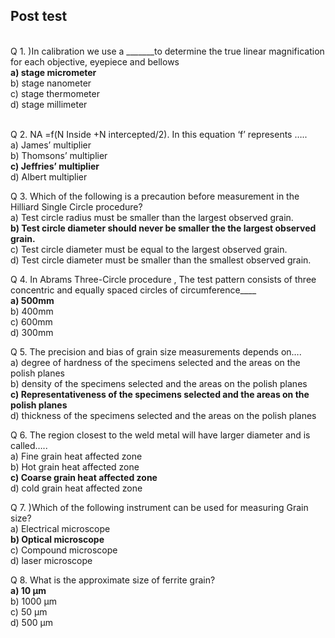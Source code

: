 ## Post test
<br>
Q 1. )In calibration we use a _______to determine the true linear magnification for each objective, eyepiece and bellows<br>
<b>a) stage micrometer</b> <br>
b) stage nanometer<br>
c) stage thermometer<br>
d) stage millimeter <br><br>

Q 2. NA =f(N Inside +N intercepted/2). In this equation ‘f’ represents ….. <br>
a) James’ multiplier<br>
b) Thomsons’ multiplier<br>
<b>c) Jeffries’ multiplier</b><br>
d) Albert multiplier<br>

Q 3. Which of the following is a precaution before measurement in the Hilliard Single Circle procedure?<br>
a) Test circle radius must be smaller than the largest observed grain.<br>
<b>b) Test circle diameter should never be smaller the the largest observed grain.</b><br>
c) Test circle diameter must be equal to the largest observed grain.<br>
d) Test circle diameter must be smaller than the smallest observed grain.<br>

Q 4. In Abrams Three-Circle procedure , The test pattern consists of three concentric and equally spaced circles of circumference____<br>
<b>a) 500mm</b><br>
b) 400mm<br>
c) 600mm<br>
d) 300mm<br>

Q 5. The precision and bias of grain size measurements depends on…. <br>
a) degree of hardness of the specimens selected and the areas on the polish planes <br>
b) density of the specimens selected and the areas on the polish planes <br>
<b>c) Representativeness of the specimens selected and the areas on the polish planes</b> <br>
d) thickness of the specimens selected and the areas on the polish planes<br>

Q 6. The region closest to the weld metal will have larger diameter and is called…..<br>
a) Fine grain heat affected zone<br>
b) Hot grain heat affected zone<br>
<b>c) Coarse grain heat affected zone</b><br>
d) cold grain heat affected zone<br>

Q 7. )Which of the following instrument can be used for measuring Grain size? <br>
a) Electrical microscope<br>
<b>b) Optical microscope</b><br>
c) Compound microscope<br>
d) laser microscope<br>

Q 8. What is the approximate size of ferrite grain? <br>
<b>a) 10 μm</b><br>
b) 1000 μm<br>
c) 50 μm <br>
d) 500 μm <br>

<!-- Q 9. For hardening of steel by quenching, the steel is cooled in ________ <br>
a) furnace<br>
b) still air<br>
<b>c) oil bath</b><br>
d) cooling tower<br> -->

<!-- Q 10. The cooling rate must be _______ the critical cooling rate for hardening of steel by quenching. <br>
<b>a) higher than</b><br>
b) lower than<br>
c) equal to<br>
d) half of<br> -->
